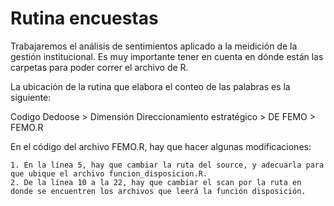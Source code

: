 # Rutina encuestas
Trabajaremos el análisis de sentimientos aplicado a la meidición de la gestión institucional.
Es muy importante tener en cuenta en dónde están las carpetas para poder correr el archivo de R.


La ubicación de la rutina que elabora el conteo de las palabras es la siguiente:

Codigo Dedoose > Dimensión Direccionamiento estratégico > DE FEMO > FEMO.R

En el código del archivo FEMO.R, hay que hacer algunas modificaciones:

    1. En la línea 5, hay que cambiar la ruta del source, y adecuarla para que ubique el archivo funcion_disposicion.R.
    2. De la línea 10 a la 22, hay que cambiar el scan por la ruta en donde se encuentren los archivos que leerá la función disposición.